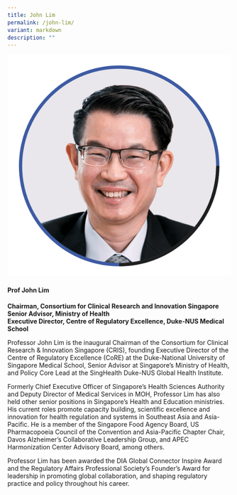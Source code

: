```yaml
---
title: John Lim
permalink: /john-lim/
variant: markdown
description: ""
---
```

<div class="row">
<div class="col is-3">
<img src="/images/Speakers_John_Lim.png">
</div>
<div class="col is-9 speaker-details">
	<h4><b>Prof John Lim</b></h4>
<b>Chairman, Consortium for Clinical Research and Innovation Singapore<br>
Senior Advisor, Ministry of Health<br>
Executive Director, Centre of Regulatory Excellence, Duke-NUS Medical School</b>
	
<p>Professor John Lim is the inaugural Chairman of the Consortium for Clinical Research &amp; Innovation Singapore (CRIS), founding Executive Director of the Centre of Regulatory Excellence (CoRE) at the Duke-National University of Singapore Medical School, Senior Advisor at Singapore’s Ministry of Health, and Policy Core Lead at the SingHealth Duke-NUS Global Health Institute.</p>
	
<p>Formerly Chief Executive Officer of Singapore’s Health Sciences Authority and Deputy Director of Medical Services in MOH, Professor Lim has also held other senior positions in Singapore’s Health and Education ministries. His current roles promote capacity building, scientific excellence and innovation for health regulation and systems in Southeast Asia and Asia-Pacific. He is a member of the Singapore Food Agency Board, US Pharmacopoeia Council of the Convention and Asia-Pacific Chapter Chair, Davos Alzheimer’s Collaborative Leadership Group, and APEC Harmonization Center Advisory Board, among others. </p>
	
<p>Professor Lim has been awarded the DIA Global Connector Inspire Award and the Regulatory Affairs Professional Society’s Founder’s Award for leadership in promoting global collaboration, and shaping regulatory practice and policy throughout his career.</p>
</div>
</div>